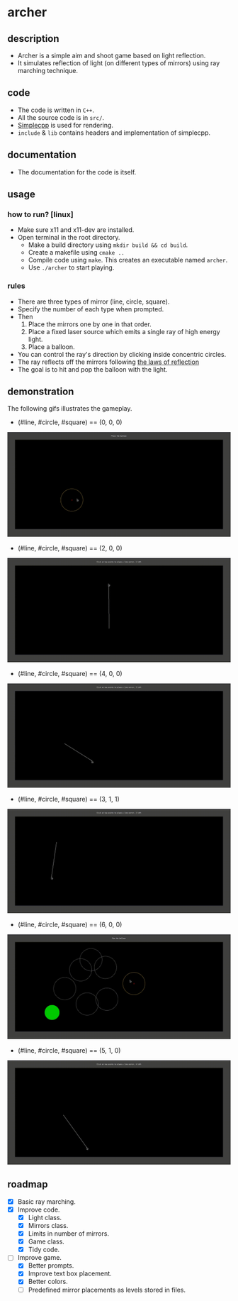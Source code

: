 # archer

## description
- Archer is a simple aim and shoot game based on light reflection.
- It simulates reflection of light (on different types of mirrors) using ray marching technique.

## code
- The code is written in `C++`.
- All the source code is in `src/`.
- [Simplecpp](https://www.cse.iitb.ac.in/~ranade/simplecpp/) is used for rendering.
- `include` & `lib` contains headers and implementation of simplecpp.

## documentation
- The documentation for the code is itself.

## usage

### how to run? [linux]
- Make sure x11 and x11-dev are installed.
- Open terminal in the root directory.
    - Make a build directory using `mkdir build && cd build`.
    - Create a makefile using `cmake ..`
    - Compile code using `make`. This creates an executable named `archer`.
    - Use `./archer` to start playing.

### rules
- There are three types of mirror (line, circle, square).
- Specify the number of each type when prompted.
- Then
    1. Place the mirrors one by one in that order.
    1. Place a fixed laser source which emits a single ray of high energy light.
    1. Place a balloon.
- You can control the ray's direction by clicking inside concentric circles.
- The ray reflects off the mirrors following [the laws of reflection](https://en.wikipedia.org/wiki/Reflection_(physics)#Laws_of_reflection)
- The goal is to hit and pop the balloon with the light.

## demonstration
The following gifs illustrates the gameplay.

- (#line, #circle, #square) == (0, 0, 0)

![](./github/1.000.gif)

- (#line, #circle, #square) == (2, 0, 0)

![](./github/2.200.gif)

- (#line, #circle, #square) == (4, 0, 0)

![](./github/3.400.gif)

- (#line, #circle, #square) == (3, 1, 1)

![](./github/4.311.gif)

- (#line, #circle, #square) == (6, 0, 0)

![](./github/5.060.gif)

- (#line, #circle, #square) == (5, 1, 0)

![](./github/6.510.gif)

## roadmap
- [x] Basic ray marching.
- [x] Improve code.
    - [x] Light class.
    - [x] Mirrors class.
    - [x] Limits in number of mirrors.
    - [x] Game class.
    - [x] Tidy code.
- [ ] Improve game.
    - [x] Better prompts.
    - [x] Improve text box placement.
    - [x] Better colors.
    - [ ] Predefined mirror placements as levels stored in files.
